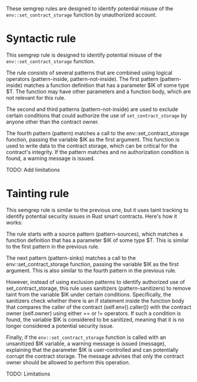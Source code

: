 These semgrep rules are designed to identify potential misuse of the `env::set_contract_storage` function by unauthorized account. 

# Syntactic rule

This semgrep rule is designed to identify potential misuse of the `env::set_contract_storage` function. 

The rule consists of several patterns that are combined using logical operators (pattern-inside, pattern-not-inside). 
The first pattern (pattern-inside) matches a function definition that has a parameter $IK of some type $T. 
The function may have other parameters and a function body, which are not relevant for this rule.

The second and third patterns (pattern-not-inside) are used to exclude certain conditions that could authorize 
the use of `set_contract_storage` by anyone other than the contract owner. 

The fourth pattern (pattern) matches a call to the env::set_contract_storage function, passing the variable $IK as the first argument. 
This function is used to write data to the contract storage, which can be critical for the contract's integrity.
If the pattern matches and no authorization condition is found, a warning message is issued.

TODO: Add limitations

# Tainting rule 

This semgrep rule is similar to the previous one, but it uses taint tracking to identify potential security issues in Rust smart contracts. Here's how it works:

The rule starts with a source pattern (pattern-sources), which matches a function definition that has a parameter $IK of some type $T. This is similar to the first pattern in the previous rule.

The next pattern (pattern-sinks) matches a call to the env::set_contract_storage function, passing the variable $IK as the first argument. This is also similar to the fourth pattern in the previous rule.

However, instead of using exclusion patterns to identify authorized use of set_contract_storage, this rule uses sanitizers (pattern-sanitizers) to remove taint from the variable $IK under certain conditions. Specifically, the sanitizers check whether there is an if statement inside the function body that compares the caller of the contract (self.env().caller()) with the contract owner (self.owner) using either == or != operators. If such a condition is found, the variable $IK is considered to be sanitized, meaning that it is no longer considered a potential security issue.

Finally, if the `env::set_contract_storage` function is called with an unsanitized $IK variable, a warning message is issued (message), explaining that the parameter $IK is user-controlled and can potentially corrupt the contract storage. The message advises that only the contract owner should be allowed to perform this operation.

TODO: Limitations
